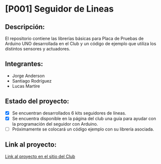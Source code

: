 # [P001] Seguidor de Lineas

## Descripción:

El repositorio contiene las librerías básicas para Placa de Pruebas de Arduino UNO desarrollada en el Club y un código de ejemplo que utiliza los distintos sensores y actuadores.

## Integrantes:
- Jorge Anderson
- Santiago Rodríguez
- Lucas Martire

## Estado del proyecto:
- [X] Se encuentran desarrollados 6 kits seguidores de líneas.
- [X] Se encuentra disponible en la página del club una guía para ayudar con la programación del seguidor con Arduino.
- [ ] Próximamente se colocará un código ejemplo con su librería asociada.
	
## Link al proyecto:
[Link al proyecto en el sitio del Club](http://cdr.ing.unlp.edu.ar/proyectos/001/)

